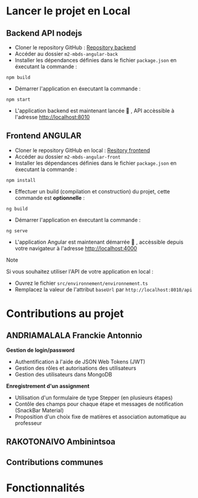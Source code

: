 # Lancer le projet en Local

## Backend API nodejs
- Cloner le repository GitHub : [Repository backend](https://github.com/FranckieAndria/m2-mbds-angular-back.git)
- Accéder au dossier `m2-mbds-angular-back`
- Installer les dépendances définies dans le fichier `package.json` en éxecutant la commande :
```
npm build
```
- Démarrer l'application en éxecutant la commande : 
```
npm start
```
- L'application backend est maintenant lancée :tada: , API accèssible à l'adresse [http://localhost:8010](http://localhost:8010) 

## Frontend ANGULAR
- Cloner le repository GitHub en local : [Resitory frontend](https://github.com/FranckieAndria/m2-mbds-angular-front.git)
- Accéder au dossier `m2-mbds-angular-front`
- Installer les dépendances définies dans le fichier `package.json` en éxecutant la commande :
```
npm install
```
- Effectuer un build (compilation et construction) du projet, cette commande est **optionnelle** :
```
ng build
```
- Démarrer l'application en éxecutant la commande :
```
ng serve
```
- L'application Angular est maintenant démarrée :tada: , accèssible depuis votre navigateur à l'adresse [http://localhost:4000](http://localhost:4000)  
> [!Note]
> Si vous souhaitez utiliser l'API de votre application en local :
- Ouvrez le fichier `src/environnement/environnement.ts`
- Remplacez la valeur de l'attribut `baseUrl` par `http://localhost:8010/api` 

# Contributions au projet

## ANDRIAMALALA Franckie Antonnio
**Gestion de login/password**
- Authentification à l'aide de JSON Web Tokens (JWT)
- Gestion des rôles et autorisations des utilisateurs
- Gestion des utilisateurs dans MongoDB

**Enregistrement d'un assignment**
- Utilisation d'un formulaire de type Stepper (en plusieurs étapes)
- Contôle des champs pour chaque étape et messages de notification (SnackBar Material)
- Proposition d'un choix fixe de matières et association automatique au professeur


## RAKOTONAIVO Ambinintsoa

## Contributions communes


# Fonctionnalités
